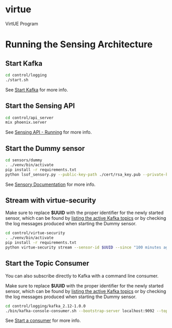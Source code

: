 # virtue
VirtUE Program


# Running the Sensing Architecture

## Start Kafka

```bash
cd control/logging
./start.sh
```

See [Start Kafka](control/logging/README.md#start-kafka-docker) for more info.


## Start the Sensing API

```bash
cd control/api_server
mix phoenix.server
```

See [Sensing API - Running](control/api_server/README.md) for more info.


## Start the Dummy sensor

```bash
cd sensors/dummy
. ./venv/bin/activate
pip install -r requirements.txt
python lsof_sensory.py --public-key-path ./cert/rsa_key.pub --private-key-path ./cert/rsa_key
```

See [Sensory Documentation](sensors/dummy/README.md) for more info.

## Stream with virtue-security 

Make sure to replace **$UUID** with the proper identifier for the newly started sensor, which can
be found by [listing the active Kafka topics](control/logging/README.md#list-topics) or by checking
the log messages produced when starting the Dummy sensor.

```bash
cd control/virtue-security
. ./venv/bin/activate
pip install -r requirements.txt
python virtue-security stream --sensor-id $UUID --since "100 minutes ago" --follow --filter-log-level info
```

## Start the Topic Consumer

You can also subscribe directly to Kafka with a command line consumer.

Make sure to replace **$UUID** with the proper identifier for the newly started sensor, which can
be found by [listing the active Kafka topics](control/logging/README.md#list-topics) or by checking
the log messages produced when starting the Dummy sensor.

```bash
cd control/logging/kafka_2.12-1.0.0
./bin/kafka-console-consumer.sh --bootstrap-server localhost:9092 --topic $UUID --from-beginning
```

See [Start a consumer](contro/logging/README.md) for more info.
